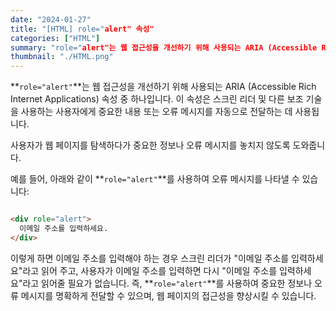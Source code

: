 ```yaml
---
date: "2024-01-27"
title: "[HTML] role="alert" 속성"
categories: ["HTML"]
summary: "role="alert"는 웹 접근성을 개선하기 위해 사용되는 ARIA (Accessible Rich Internet Applications) 속성 중 하나입니다."
thumbnail: "./HTML.png"
---
```


**`role="alert"`**는 웹 접근성을 개선하기 위해 사용되는 ARIA (Accessible Rich Internet Applications) 속성 중 하나입니다. 이 속성은 스크린 리더 및 다른 보조 기술을 사용하는 사용자에게 중요한 내용 또는 오류 메시지를 자동으로 전달하는 데 사용됩니다.

 사용자가 웹 페이지를 탐색하다가 중요한 정보나 오류 메시지를 놓치지 않도록 도와줍니다.

예를 들어, 아래와 같이 **`role="alert"`**를 사용하여 오류 메시지를 나타낼 수 있습니다:

```html

<div role="alert">
  이메일 주소를 입력하세요.
</div>

```

이렇게 하면 이메일 주소를 입력해야 하는 경우 스크린 리더가 "이메일 주소를 입력하세요"라고 읽어 주고, 사용자가 이메일 주소를 입력하면 다시 "이메일 주소를 입력하세요"라고 읽어줄 필요가 없습니다. 즉, **`role="alert"`**를 사용하여 중요한 정보나 오류 메시지를 명확하게 전달할 수 있으며, 웹 페이지의 접근성을 향상시킬 수 있습니다.
